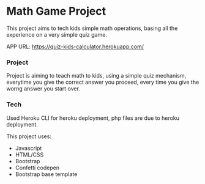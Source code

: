# Math Game Project


This project aims to tech kids simple math operations, basing all the experience on a very simple quiz game.

APP URL: https://quiz-kids-calculator.herokuapp.com/

### Project
Project is aiming to teach math to kids, using a simple quiz mechanism, everytime you give the correct answer you proceed, every time you give the worng answer you start over.

### Tech

Used Heroku CLI for heroku deployment, php files are due to heroku deployment.

This project uses:
- Javascript
- HTML/CSS
- Bootstrap
- Confetti codepen
- Bootstrap base template